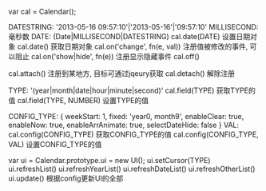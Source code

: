 var cal = Calendar();

DATESTRING: '2013-05-16 09:57:10'|'2013-05-16'|'09:57:10'
MILLISECOND: 毫秒数
DATE: (Date|MILLISECOND|DATESTRING)
cal.date(DATE) 设置日期对象
cal.date() 获取日期对象
cal.on('change', fn(e, val)) 注册值被修改的事件, 可以阻止
cal.on('show|hide', fn(e)) 注册显示隐藏事件
cal.off()

cal.attach() 注册到某地方, 目标可通过jqeury获取
cal.detach() 解除注册

TYPE: '(year|month|date|hour|minute|second)'
cal.field(TYPE) 获取TYPE的值
cal.field(TYPE, NUMBER) 设置TYPE的值


CONFIG_TYPE: {
	weekStart: 1,
	fixed: 'year0, month9',
	enableClear: true,
	enableNow: true,
	enableArrAnimate: true,
	selectDateHide: false
}
VAL: 
cal.config(CONFIG_TYPE) 获取CONFIG_TYPE的值
cal.config(CONFIG_TYPE, VAL) 设置CONFIG_TYPE的值


var ui = Calendar.prototype.ui = new UI();
ui.setCursor(TYPE)
ui.refreshList()
ui.refreshYearList()
ui.refreshDateList()
ui.refreshOtherList()
ui.update() 根据config更新UI的全部

